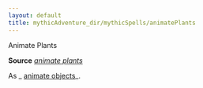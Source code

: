 ```yaml
---
layout: default
title: mythicAdventure_dir/mythicSpells/animatePlants
---
```

Animate Plants

**Source** [_animate plants_](spell_dir/animatePlants#_animate-plants)

As _ [animate objects](mythicAdventures/mythicSpell_dir/animateObjects#_animate-objects-mythic)_.

